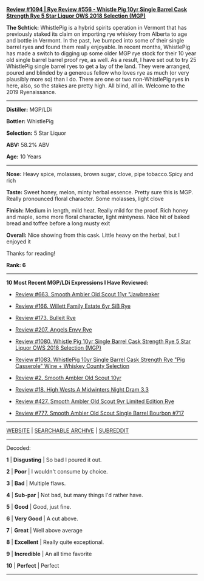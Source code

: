 
[**Review #1094 | Rye Review #556 - Whistle Pig 10yr Single Barrel Cask Strength Rye 5 Star Liquor OWS 2018 Selection (MGP)**]( https://t8ke.review/review-1094-whistle-pig-10yr-single-barrel-cask-strength-rye-5-star-liquor-ows-2018-selection-pt-ii-mgp/)

**The Schtick:** WhistlePig is a hybrid spirits operation in Vermont that has previously staked its claim on importing rye whiskey from Alberta to age and bottle in Vermont. In the past, Ive bumped into some of their single barrel ryes and found them really enjoyable. In recent months, WhistlePig has made a switch to digging up some older MGP rye stock for their 10 year old single barrel barrel proof rye, as well. As a result, I have set out to try 25 WhistlePig single barrel ryes to get a lay of the land.  They were arranged, poured and blinded by a generous fellow who loves rye as much (or very plausibly more so) than I do. There are one or two non-WhistlePig ryes in here, also, so the stakes are pretty high. All blind, all in. Welcome to the 2019 Ryenaissance.

-----

**Distiller:** MGP/LDi

**Bottler:** WhistlePig

**Selection:** 5 Star Liquor

**ABV:** 58.2% ABV

**Age:** 10 Years 

-----

**Nose:**  Heavy spice, molasses, brown sugar, clove, pipe tobacco.Spicy and rich

**Taste:** Sweet honey, melon, minty herbal essence. Pretty sure this is MGP. Really pronounced floral character. Some molasses, light clove

**Finish:** Medium in length, mild heat. Really mild for the proof. Rich honey and maple, some more floral character, light mintyness. Nice hit of baked bread and toffee before a long musty exit

**Overall:** Nice showing from this cask. Little heavy on the herbal, but I enjoyed it

Thanks for reading!

**Rank: 6**

----- 

**10 Most Recent MGP/LDi Expressions I Have Reviewed:** 

- [Review #663. Smooth Ambler Old Scout 11yr "Jawbreaker]( https://t8ke.review/review-663-smooth-ambler-old-scout-11yr-711-jawbreaker-selection/) 

- [Review #166. Willett Family Estate 6yr SiB Rye]( https://t8ke.review/review-166-wfe-single-barrel-rye-64-6yr-re-review/) 

- [Review #173. Bulleit Rye]( https://t8ke.review/review-173-bulleit-rye-re-review/) 

- [Review #207. Angels Envy Rye]( https://t8ke.review/review-207-angels-envy-rye/) 

- [Review #1080. Whistle Pig 10yr Single Barrel Cask Strength Rye 5 Star Liquor OWS 2018 Selection (MGP)]( https://t8ke.review/review-1080-whistle-pig-10yr-single-barrel-cask-strength-rye-5-star-liquor-ows-2018-selection-mgp/) 

- [Review #1083. WhistlePig 10yr Single Barrel Cask Strength Rye "Pig Casserole" Wine + Whiskey County Selection]( https://t8ke.review/review-1083-whistle-pig-10yr-single-barrel-cask-strength-rye-pig-casserole-wine-whiskey-country-selection/) 

- [Review #2. Smooth Ambler Old Scout 10yr]( https://t8ke.review/review-2-smooth-ambler-old-scout-10-year/) 

- [Review #18. High Wests A Midwinters Night Dram 3.3]( https://t8ke.review/review-18-high-west-midwinters-night-dram-act-3-3/) 

- [Review #427. Smooth Ambler Old Scout 9yr Limited Edition Rye]( https://t8ke.review/review-427-smooth-ambler-old-scout-limited-edition-single-barrel-gift-shop-9yr-rye/) 

- [Review #777. Smooth Ambler Old Scout Single Barrel Bourbon #717]( https://t8ke.review/review-777-smooth-ambler-old-scout-single-barrel-bourbon-717/) 

-----

[WEBSITE](https://t8ke.review) | [SEARCHABLE ARCHIVE](https://t8ke.review/review-archive/) | [SUBREDDIT](https://reddit.com/r/t8kereviews)

-----

Decoded:

**1** | **Disgusting** | So bad I poured it out.

**2** | **Poor** | I wouldn't consume by choice.

**3** | **Bad** | Multiple flaws.

**4** | **Sub-par** | Not bad, but many things I'd rather have.

**5** | **Good** | Good, just fine.

**6** | **Very Good** | A cut above.

**7** | **Great** | Well above average

**8** | **Excellent** | Really quite exceptional.

**9** | **Incredible** | An all time favorite

**10** | **Perfect** | Perfect

----

